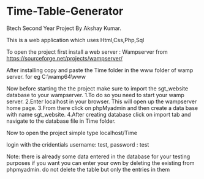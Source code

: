 # Time-Table-Generator

Btech Second Year Project By Akshay Kumar.

This is a web application which uses Html,Css,Php,Sql

To open the project first install a web server : Wampserver from https://sourceforge.net/projects/wampserver/

After installing copy and paste the Time folder in the www folder of wamp server. for eg C:\wamp64\www

Now before starting the the project make sure to import the sgt_website database to your wampserver. 
  1.To do so you need to start your wamp server.
  2.Enter localhost in your browser. This will open up the wampserver home page.
  3.From there click on phpMyadmin and then create a data base with name sgt_website.
  4.After creating database click on import tab and navigate to the database file in Time folder.
  
Now to open the project simple type localhost/Time

login with the cridentials username: test, password : test

Note: there is already some data entered in the database for your testing purposes if you want you can enter your own by deleting the existing from phpmyadmin.
      do not delete the table but only the entries in them
  
